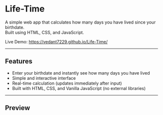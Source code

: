 # Life-Time

A simple web app that calculates how many days you have lived since your birthdate.  
Built using HTML, CSS, and JavaScript.

Live Demo: https://vedant7229.github.io/Life-Time/

---

## Features

- Enter your birthdate and instantly see how many days you have lived
- Simple and interactive interface
- Real-time calculation (updates immediately after input)
- Built with  HTML, CSS, and Vanilla JavaScript (no external libraries)

---

## Preview
